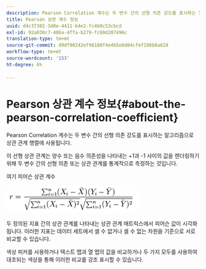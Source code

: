```yaml
---
description: Pearson Correlation 계수는 두 변수 간의 선형 의존 강도를 표시하는 알고리즘으로 상관 관계 행렬에 사용됩니다.
title: Pearson 상관 계수 정보
uuid: d4c37302-3d0e-4411-b4e2-fc4b0c53cbcd
exl-id: 92a030c7-406a-4ffa-b279-fc60d207496c
translation-type: tm+mt
source-git-commit: d9df90242ef96188f4e4b5e6d04cfef196b0a628
workflow-type: tm+mt
source-wordcount: '153'
ht-degree: 6%

---
```


# Pearson 상관 계수 정보{#about-the-pearson-correlation-coefficient}

Pearson Correlation 계수는 두 변수 간의 선형 의존 강도를 표시하는 알고리즘으로 상관 관계 행렬에 사용됩니다.

이 선형 상관 관계는 양수 또는 음수 의존성을 나타내는 +1과 -1 사이의 값을 렌더링하기 위해 두 변수 간의 선형 의존 또는 상관 관계를 통계적으로 측정하는 것입니다.

여기 피어슨 상관 계수

![](assets/correlation_matrix_pearson_equation.png)

두 정의된 지표 간의 상관 관계를 나타내는 상관 관계 매트릭스에서 피어슨 값이 시각화됩니다. 이러한 지표는 데이터 세트에서 셀 수 없거나 셀 수 없는 차원을 기준으로 서로 비교할 수 있습니다.

색상 피커를 사용하거나 텍스트 맵과 열 맵의 값을 비교하거나 두 가지 모두를 사용하여 대조되는 색상을 통해 이러한 비교를 강조 표시할 수 있습니다.
